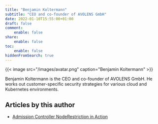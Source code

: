 ```yaml
---
title: "Benjamin Koltermann"
subtitle: "CEO and co-founder of AVOLENS GmbH"
date: 2022-01-10T15:55:00+01:00
draft: false
comment:
    enable: false
share:
    enable: false
toc:
    enable: false
hiddenFromSearch: true
---
```


{{< image src="/images/avatar.png" caption="Benjamin Koltermann" >}}

Benjamin Koltermann is the CEO and co-founder of AVOLENS GmbH. He works out customer-specific security strategies for various cloud and Kubernetes environments.

## Articles by this author

* [Admission Controller NodeRestriction in Action](/en/admission_controler_noderestriction/)
